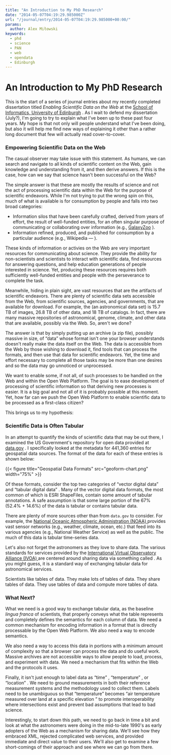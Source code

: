 ```yaml
---
title: "An Introduction to My PhD Research"
date: "2014-05-07T04:19:29.985000Z"
url: "/journal/entry/2014-05-07T04:19:29.985000+00:00/"
params:
  author: Alex Miłowski
keywords:
  - phd
  - science
  - PAN
  - web
  - opendata
  - Edinburgh
---
```


# An Introduction to My PhD Research

This is the start of a series of journal entries about my recently completed dissertation titled <cite>Enabling Scientific Data on the Web</cite> at the [School of Informatics, University of Edinburgh](http://www.ed.ac.uk/schools-departments/informatics/) . As I wait to defend my dissertation (July?), I'm going to try to explain what I've been up to these past four years. My hope is that not only will people understand what I've been doing, but also it will help me find new ways of explaining it other than a rather long document that few will actually read cover-to-cover.

### Empowering Scientific Data on the Web

The casual observer may take issue with this statement. As humans, we can search and navigate to all kinds of scientific content on the Web, gain knowledge and understanding from it, and then derive answers. If this is the case, how can we say that science hasn't been successful on the Web?

The simple answer is that these are mostly the results of science and not the act of processing scientific data within the Web for the purpose of scientific endeavors. While I'm not trying to put the wrong spin on this, much of what is available is for consumption by people and falls into two broad categories:

  * Information silos that have been carefully crafted, derived from years of effort, the result of well-funded entities, for an often singular purpose of communicating or collaborating over information (e.g., [GalaxyZoo](http://www.galaxyzoo.org/) ).
  * Information refined, produced, and published for consumption by a particular audience (e.g., Wikipedia — <cite></cite>).

These kinds of information or activies on the Web are very important resources for communicating about science. They provide the ability for non-scientists and scientists to interact with scientific data, find resources for answering questions, and help education generations of people interested in science. Yet, producing these resources requires both sufficiently well-funded entities and people with the perseverance to complete the task.

Meanwhile, hiding in plain sight, are vast resources that are the artifacts of scientific endeavors. There are plenty of scientific data sets accessible from the Web, from scientific sources, agencies, and governments, that are available for download. For example, the  <cite></cite>(an astronomical data set) is 15.7 TB of images, 26.8 TB of other data, and 18 TB of catalogs. In fact, there are many massive repositories of astronomical, genome, climate, and other data that are available, possibly via the Web. So, aren't we done?

The answer is that by simply putting up an archive (a zip file), possibly massive in size, of  “data” whose format isn't one your browser understands doesn't really make the data itself on the Web. The data is accessible from the Web by those wishing to download it, find tools that can process the formats, and then use that data for scientific endeavors. Yet, the time and effort necessary to complete all those tasks may be more than one desires and so the data may go unnoticed or unprocessed.

We want to enable some, if not all, of such processes to be handled on the Web and within the Open Web Platform. The goal is to ease development of processing of scientific information so that deriving new processes is easier. It is a big goal and not all of it is probably possible at this moment. Yet, how far can we push the Open Web Platform to enable scientific data to be processed as a first-class citizen?

This brings us to my hypothesis:



### Scientific Data is Often Tabular

In an attempt to quantify the kinds of scientific data that may be out there, I examined the US Government's repository for open data provided at [data.gov](http://www.data.gov) .  I specifically looked at the metadata for 441,360 entries for geospatial data sources.  The format of the data for each of these entries is shown below:

{{< figure title="Geospatial Data Formats" src="geoform-chart.png" width="75%" >}}

Of these formats, consider the top two categories of  “vector digital data” and   “tabular digital data” .  Many of the vector digital data formats, the most common of which is ESRI ShapeFiles, contain some amount of tabular annotations.  A safe assumption is that some large portion of the 67% (52.4% + 14.6%) of the data is tabular or contains tabular data.

There are plenty of more sources other than from `data.gov` to consider. For example, the [National Oceanic Atmospheric Administration (NOAA) ](http://www.noaa.gov) provides vast sensor networks (e.g., weather, climate, ocean, etc.) that feed into its various agencies (e.g., National Weather Service) as well as the public. The much of this data is tabular time-series data.

Let's also not forget the astronomers as they love to share data. The various standards for services provided by the [International Virtual Observatory Alliance (IVOA) ](http://www.ivoa.net) are centered around sharing data via something called <cite></cite>. As you might guess, it is a standard way of exchanging tabular data for astronomical services.

Scientists like tables of data.  They make lots of tables of data.  They share tables of data.  They use tables of data and compute more tables of data.



### What Next?

What we need is a good way to exchange tabular data, as the baseline *lingua franca*  of scientists, that properly conveys what the table represents and completely defines the semantics for each column of data.  We need a common mechanism for encoding information in a format that is directly processable by the Open Web Platform.  We also need a way to encode semantics.

We also need a way to access this data in portions with a minimum amount of complexity so that a browser can process the data and do useful work. Massive archives are not accessible ways to allow people to load, process, and experiment with data. We need a mechanism that fits within the Web and the protocols it uses.

Finally, it isn't just enough to label data as  “time” ,  “temperature” , or   “location” . We need to ground measurements in both their reference measurement systems and the methodology used to collect them. Labels need to be unambiguous so that   “temperature” becomes  “air temperature measured over land at a specific elevation ” to promote interoperability where intersections exist and prevent bad assumptions that lead to bad science.

Interestingly, to start down this path, we need to go back in time a bit and look at what the astronomers were doing in the mid-to-late 1990's as early adopters of the Web as a mechanism for sharing data. We'll see how they embraced XML, rejected complicated web services, and provided immediate and direct value to their users. We'll also get to examine a few short-comings of their approach and see where we can go from there.

